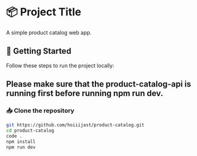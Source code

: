 # 📦 Project Title

A simple product catalog web app.

## 🚀 Getting Started

Follow these steps to run the project locally:

## Please make sure that the product-catalog-api is running first before running npm run dev.

### 📥 Clone the repository

```bash
git https://github.com/hoiiijast/product-catalog.git
cd product-catalog
code .
npm install
npm run dev
```
